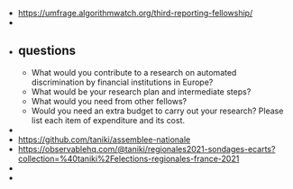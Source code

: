 - https://umfrage.algorithmwatch.org/third-reporting-fellowship/
-
- ## questions
	- What would you contribute to a research on automated discrimination by financial institutions in Europe?
	- What would be your research plan and intermediate steps?
	- What would you need from other fellows?
	- Would you need an extra budget to carry out your research? Please list each item of expenditure and its cost.
-
- https://github.com/taniki/assemblee-nationale
- https://observablehq.com/@taniki/regionales2021-sondages-ecarts?collection=%40taniki%2Felections-regionales-france-2021
-
-